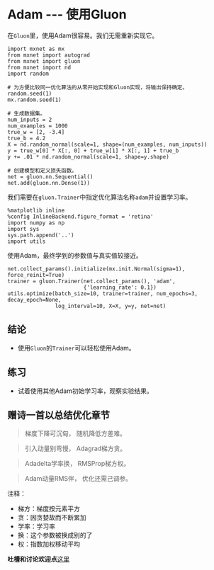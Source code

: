 # Adam --- 使用Gluon


在`Gluon`里，使用Adam很容易。我们无需重新实现它。

```{.python .input  n=1}
import mxnet as mx
from mxnet import autograd
from mxnet import gluon
from mxnet import nd
import random

# 为方便比较同一优化算法的从零开始实现和Gluon实现，将输出保持确定。
random.seed(1)
mx.random.seed(1)

# 生成数据集。
num_inputs = 2
num_examples = 1000
true_w = [2, -3.4]
true_b = 4.2
X = nd.random_normal(scale=1, shape=(num_examples, num_inputs))
y = true_w[0] * X[:, 0] + true_w[1] * X[:, 1] + true_b
y += .01 * nd.random_normal(scale=1, shape=y.shape)

# 创建模型和定义损失函数。
net = gluon.nn.Sequential()
net.add(gluon.nn.Dense(1))
```

我们需要在`gluon.Trainer`中指定优化算法名称`adam`并设置学习率。

```{.python .input  n=2}
%matplotlib inline
%config InlineBackend.figure_format = 'retina'
import numpy as np
import sys
sys.path.append('..')
import utils
```

使用Adam，最终学到的参数值与真实值较接近。

```{.python .input  n=3}
net.collect_params().initialize(mx.init.Normal(sigma=1), force_reinit=True)
trainer = gluon.Trainer(net.collect_params(), 'adam',
                        {'learning_rate': 0.1})
utils.optimize(batch_size=10, trainer=trainer, num_epochs=3, decay_epoch=None,
               log_interval=10, X=X, y=y, net=net)
```

## 结论

* 使用`Gluon`的`Trainer`可以轻松使用Adam。



## 练习

* 试着使用其他Adam初始学习率，观察实验结果。



## 赠诗一首以总结优化章节


> 梯度下降可沉甸，  随机降低方差难。

> 引入动量别弯慢，  Adagrad梯方贪。

> Adadelta学率换， RMSProp梯方权。

> Adam动量RMS伴，  优化还需己调参。


注释：

* 梯方：梯度按元素平方
* 贪：因贪婪故而不断累加
* 学率：学习率
* 换：这个参数被换成别的了
* 权：指数加权移动平均

**吐槽和讨论欢迎点**[这里](https://discuss.gluon.ai/t/topic/2280)
